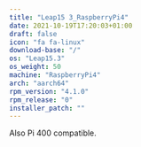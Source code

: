 ```yaml
---
title: "Leap15 3_RaspberryPi4"
date: 2021-10-19T17:20:03+01:00
draft: false
icon: "fa fa-linux"
download-base: "/"
os: "Leap15.3"
os_weight: 50
machine: "RaspberryPi4"
arch: "aarch64"
rpm_version: "4.1.0"
rpm_release: "0"
installer_patch: ""
---
```


Also Pi 400 compatible.